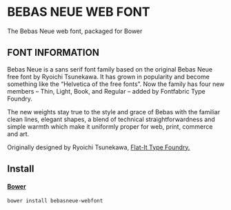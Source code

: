 # BEBAS NEUE WEB FONT
The Bebas Neue web font, packaged for Bower

## FONT INFORMATION
Bebas Neue is a sans serif font family based on the original Bebas Neue free font by Ryoichi Tsunekawa. It has grown in popularity and become something like the “Helvetica of the free fonts”.
Now the family has four new members – Thin, Light, Book, and Regular – added by Fontfabric Type Foundry.

The new weights stay true to the style and grace of Bebas with the familiar clean lines, elegant shapes, a blend of technical straightforwardness and simple warmth which make it uniformly proper for web, print, commerce and art.

Originally designed by Ryoichi Tsunekawa, [Flat-It Type Foundry.](https://www.fontspring.com/foundry/flat-it)

## Install

#### [Bower](http://bower.io/search/?q=toastr)
```
bower install bebasneue-webfont
```
